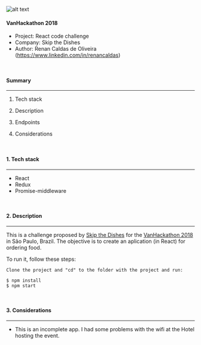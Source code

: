 
![alt text](https://d1qb2nb5cznatu.cloudfront.net/startups/i/737643-2a6700c8f1ece4e4a335c28ad0414cc9-medium_jpg.jpg)
#### VanHackathon 2018 


- Project: React code challenge
- Company: Skip the Dishes
- Author: Renan Caldas de Oliveira (https://www.linkedin.com/in/renancaldas)

&nbsp;
#### Summary 
---

1. Tech stack

2. Description

3. Endpoints

4. Considerations

&nbsp;
#### 1. Tech stack
---

- React
- Redux
- Promise-middleware


&nbsp;
#### 2. Description
---
This is a challenge proposed by [Skip the Dishes](https://www.skipthedishes.com/) for the [VanHackathon 2018](https://www.vanhack.com/hackathon/) in São Paulo, Brazil. The objective is to create an aplication (in React) for ordering food.

To run it, follow these steps:
```
Clone the project and "cd" to the folder with the project and run:

$ npm install
$ npm start
```

&nbsp;
#### 3. Considerations
---
- This is an incomplete app. I had some problems with the wifi at the Hotel hosting the event.


